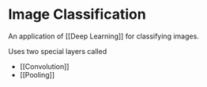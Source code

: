 
# Image Classification


An application of [[Deep Learning]] for classifying images. 

Uses two special layers called 
- [[Convolution]]
- [[Pooling]]
